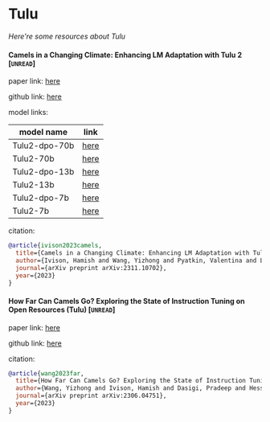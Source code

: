 # Tulu
*Here're some resources about Tulu*


#### Camels in a Changing Climate: Enhancing LM Adaptation with Tulu 2 [`UNREAD`]

paper link: [here](https://arxiv.org/pdf/2311.10702)

github link: [here](https://github.com/allenai/open-instruct)

model links: 

|model name|link|
|-|-|
|Tulu2-dpo-70b|[here](https://huggingface.co/allenai/tulu-2-dpo-70b)|
|Tulu2-70b|[here](https://huggingface.co/allenai/tulu-2-70b)|
|Tulu2-dpo-13b|[here](https://huggingface.co/allenai/tulu-2-dpo-13b)|
|Tulu2-13b|[here](https://huggingface.co/allenai/tulu-2-13b)|
|Tulu2-dpo-7b|[here](https://huggingface.co/allenai/tulu-2-dpo-7b)|
|Tulu2-7b|[here](https://huggingface.co/allenai/tulu-2-7b)|

citation: 
```bibtex
@article{ivison2023camels,
  title={Camels in a Changing Climate: Enhancing LM Adaptation with Tulu 2},
  author={Ivison, Hamish and Wang, Yizhong and Pyatkin, Valentina and Lambert, Nathan and Peters, Matthew and Dasigi, Pradeep and Jang, Joel and Wadden, David and Smith, Noah A and Beltagy, Iz and others},
  journal={arXiv preprint arXiv:2311.10702},
  year={2023}
}
```
    


#### How Far Can Camels Go? Exploring the State of Instruction Tuning on Open Resources (Tulu) [`UNREAD`]

paper link: [here](https://arxiv.org/pdf/2306.04751)

github link: [here](https://github.com/allenai/open-instruct)

citation: 
```bibtex
@article{wang2023far,
  title={How Far Can Camels Go? Exploring the State of Instruction Tuning on Open Resources},
  author={Wang, Yizhong and Ivison, Hamish and Dasigi, Pradeep and Hessel, Jack and Khot, Tushar and Chandu, Khyathi Raghavi and Wadden, David and MacMillan, Kelsey and Smith, Noah A and Beltagy, Iz and others},
  journal={arXiv preprint arXiv:2306.04751},
  year={2023}
}
```